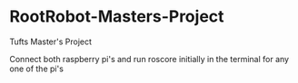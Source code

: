 # RootRobot-Masters-Project
Tufts Master's Project 

Connect both raspberry pi's and run roscore initially in the terminal for any one of the pi's
